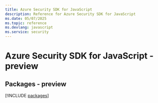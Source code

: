 ```yaml
---
title: Azure Security SDK for JavaScript
description: Reference for Azure Security SDK for JavaScript
ms.date: 05/07/2025
ms.topic: reference
ms.devlang: javascript
ms.service: security
---
```

# Azure Security SDK for JavaScript - preview
## Packages - preview
[!INCLUDE [packages](security-index.md)]